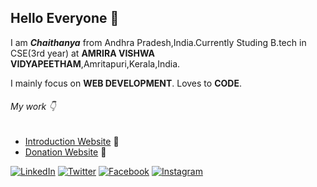 ## Hello Everyone 👋
I am ***Chaithanya*** from Andhra Pradesh,India.Currently Studing B.tech in CSE(3rd year) at **AMRIRA VISHWA VIDYAPEETHAM**,Amritapuri,Kerala,India.

I mainly focus on **WEB DEVELOPMENT**.
Loves to **CODE**.

###### My work :point_down:

* [Introduction Website](https://chaithanyareddy123.github.io/Intro/) :sparkling_heart:
* [Donation Website](https://4-the-children.000webhostapp.com/) :pray:





 [![LinkedIn](https://cdn.icon-icons.com/icons2/686/PNG/128/social_media_social_network_logo_logotype_linkedin_logos_red_icon-icons.com_61233.png])](https://www.linkedin.com/in/chaithanya-n-b86764191/)
 [![Twitter](http://i.imgur.com/tXSoThF.png)](https://twitter.com/nchAAithu7)
 [![Facebook](http://i.imgur.com/P3YfQoD.png)](https://www.facebook.com/ChAAithu/)
 [![Instagram](https://i.imgur.com/vDwU6AL.png)](https://www.instagram.com/chaithu_reddy_07/?hl=en)




<!--
**ChaithanyaReddy123/ChaithanyaReddy123** is a ✨ _special_ ✨ repository because its `README.md` (this file) appears on your GitHub profile.

Here are some ideas to get you started:

- 🔭 I’m currently working on ...
- 🌱 I’m currently learning ...
- 👯 I’m looking to collaborate on ...
- 🤔 I’m looking for help with ...
- 💬 Ask me about ...
- 📫 How to reach me: ...
- 😄 Pronouns: ...
- ⚡ Fun fact: ...
-->
